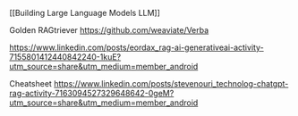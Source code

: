 [[Building Large Language Models LLM]]

Golden RAGtriever
https://github.com/weaviate/Verba

https://www.linkedin.com/posts/eordax_rag-ai-generativeai-activity-7155801412440842240-1kuE?utm_source=share&utm_medium=member_android

Cheatsheet
https://www.linkedin.com/posts/stevenouri_technolog-chatgpt-rag-activity-7163094527329648642-0geM?utm_source=share&utm_medium=member_android